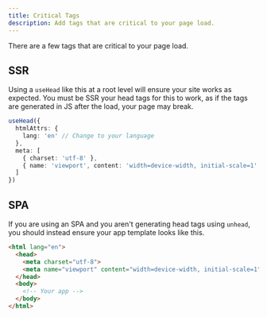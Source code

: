 ```yaml
---
title: Critical Tags
description: Add tags that are critical to your page load.
---
```


There are a few tags that are critical to your page load.

## SSR

Using a `useHead` like this at a root level will ensure your site works as expected. You must be SSR your head tags 
for this to work, as if the tags are generated in JS after the load, your page may break.

```ts
useHead({
  htmlAttrs: {
    lang: 'en' // Change to your language  
  },
  meta: [
    { charset: 'utf-8' },
    { name: 'viewport', content: 'width=device-width, initial-scale=1' }
  ]
})
```

## SPA

If you are using an SPA and you aren't generating head tags using `unhead`, you should instead ensure your app template
looks like this.

```html
<html lang="en">
  <head>
    <meta charset="utf-8">
    <meta name="viewport" content="width=device-width, initial-scale=1">
  </head>
  <body>
    <!-- Your app -->
  </body>
</html>
```
